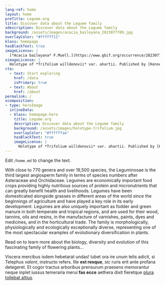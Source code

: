 ```yaml
---
lang-ref: home
layout: home
preTitle: Legume.org
title: Discover data about the Legume family
xdescription: Discover data about the Legume family
background: /assets/images/acacia_baileyana_2823077709.jpg
overlayColor: "#ffffff11"
klass: homepage
hasBlackText: true
imageLicense: |
  [*Acacia baileyana* F.Muell.](https://www.gbif.org/occurrence/2823077709) observed in Australia by wyeth53 (licensed under http://creativecommons.org/licenses/by-nc/4.0/)
ximageLicense: |
  Holotype of *Trifolium willdenovii* var. ahartii. Published by [Kenneth S. Norris Center for Natural History](https://www.gbif.org/occurrence/2459171413)
cta:
  - text: Start exploring
    href: /data
    isPrimary: true
  - text: About
    href: /about
permalink: /
xcomposition: 
- type: heroImage
  inlineData: 
  - klass: homepage-hero
    title: Legume.org
    description: Discover data about the Legume family
    background: /assets/images/holotype-trifolium.jpg
    overlayColor: "#ffffffaa"
    hasBlackText: true
    imageLicense: |
      Holotype of *Trifolium willdenovii* var. ahartii. Published by [Kenneth S. Norris Center for Natural History](https://www.gbif.org/occurrence/2459171413)
---
```


Edit `/home.md` to change the text.

With close to 770 genera and over 19,500 species, the Leguminosae is the third largest angiosperm family in terms of species numbers after Asteraceae and Orchidaceae. Legumes are economically important food crops providing highly nutritious sources of protein and micronutrients that can greatly benefit health and livelihoods. Legumes have been domesticated alongside grasses in different areas of the world since the beginnings of agriculture and have played a key role in its early development. Legumes are also uniquely important as fodder and green manure in both temperate and tropical regions, and are used for their wood, tannins, oils and resins, in the manufacture of varnishes, paints, dyes and medicines, and in the horticultural trade. The family is morphologically, physiologically and ecologically exceptionally diverse, representing one of the most spectacular examples of evolutionary diversification in plants. 

Read on to learn more about the biology, diversity and evolution of this fascinating family of flowering plants...


Viscera mercibus isdem hebetarat undas! Iubet ora ire unum telis adicit, si
Telephus *valent*, instructo refers. Ille **est resque**, sic ruris erit ante
profana detegeret. Et cogor tractus arboribus prensurum praesens memorantur
neque inplet iussus temeraria merui **fas ecce** aethera dixit fieretque [plura
tollebat altius](http://virgineusque.net/est.html).


